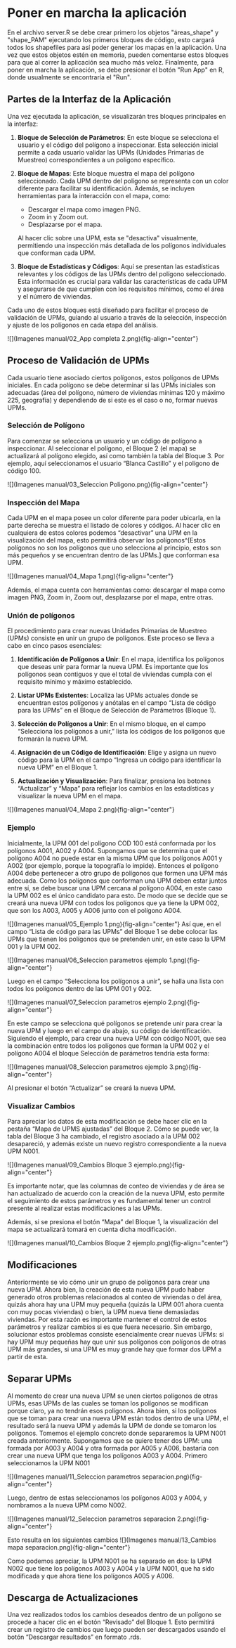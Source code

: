 # Poner en marcha la aplicación



En el archivo server.R se debe crear primero los objetos "áreas_shape" y "shape_PAM" ejecutando los primeros bloques de código, esto cargará todos los shapefiles para así poder generar los mapas en la aplicación. Una vez que estos objetos estén en memoria, pueden comentarse estos bloques para que al correr la aplicación sea mucho más veloz. Finalmente, para poner en marcha la aplicación, se debe presionar el botón "Run App" en R, donde usualmente se encontraría el "Run".

## Partes de la Interfaz de la Aplicación

Una vez ejecutada la aplicación, se visualizarán tres bloques principales en la interfaz:

1.  **Bloque de Selección de Parámetros**: En este bloque se selecciona el usuario y el código del polígono a inspeccionar. Esta selección inicial permite a cada usuario validar las UPMs (Unidades Primarias de Muestreo) correspondientes a un polígono específico.

2.  **Bloque de Mapas**: Este bloque muestra el mapa del polígono seleccionado. Cada UPM dentro del polígono se representa con un color diferente para facilitar su identificación. Además, se incluyen herramientas para la interacción con el mapa, como:

    -   Descargar el mapa como imagen PNG.
    -   Zoom in y Zoom out.
    -   Desplazarse por el mapa.

    Al hacer clic sobre una UPM, esta se "desactiva" visualmente, permitiendo una inspección más detallada de los polígonos individuales que conforman cada UPM.

3.  **Bloque de Estadísticas y Códigos**: Aquí se presentan las estadísticas relevantes y los códigos de las UPMs dentro del polígono seleccionado. Esta información es crucial para validar las características de cada UPM y asegurarse de que cumplen con los requisitos mínimos, como el área y el número de viviendas.

Cada uno de estos bloques está diseñado para facilitar el proceso de validación de UPMs, guiando al usuario a través de la selección, inspección y ajuste de los polígonos en cada etapa del análisis.

![](Imagenes manual/02_App completa 2.png){fig-align="center"}
## Proceso de Validación de UPMs

Cada usuario tiene asociado ciertos polígonos, estos polígonos de UPMs iniciales. En cada polígono se debe determinar si las UPMs iniciales son adecuadas (área del polígono, número de viviendas mínimas 120 y máximo 225, geografía) y dependiendo de si este es el caso o no, formar nuevas UPMs. 

### Selección de Polígono
Para comenzar se selecciona un usuario y un código de polígono a inspeccionar. Al seleccionar el polígono, el Bloque 2 (el mapa) se actualizará al polígono elegido, así como también la tabla del Bloque 3. Por ejemplo, aquí seleccionamos el usuario “Blanca Castillo” y el polígono de código 100.

![](Imagenes manual/03_Seleccion Poligono.png){fig-align="center"}

### Inspección del Mapa 

Cada UPM en el mapa posee un color diferente para poder ubicarla, en la parte derecha se muestra el listado de colores y códigos. Al hacer clic en cualquiera de estos colores podemos “desactivar” una UPM en la visualización del mapa, esto permitirá observar los polígonos^[Estos polígonos no son los polígonos que uno selecciona al principio, estos son más pequeños y se encuentran dentro de las UPMs.]  que conforman esa UPM.

![](Imagenes manual/04_Mapa 1.png){fig-align="center"}

Además, el mapa cuenta con herramientas como: descargar el mapa como imagen PNG, Zoom in, Zoom out, desplazarse por el mapa, entre otras.

### Unión de polígonos
El procedimiento para crear nuevas Unidades Primarias de Muestreo (UPMs) consiste en unir un grupo de polígonos. Este proceso se lleva a cabo en cinco pasos esenciales:

1. **Identificación de Polígonos a Unir**: En el mapa, identifica los polígonos que deseas unir para formar la nueva UPM. Es importante que los polígonos sean contiguos y que el total de viviendas cumpla con el requisito mínimo y máximo establecido.

2. **Listar UPMs Existentes**: Localiza las UPMs actuales donde se encuentran estos polígonos y anótalas en el campo “Lista de código para las UPMs” en el Bloque de Selección de Parámetros (Bloque 1).

3. **Selección de Polígonos a Unir**: En el mismo bloque, en el campo “Selecciona los polígonos a unir,” lista los códigos de los polígonos que formarán la nueva UPM.

4. **Asignación de un Código de Identificación**: Elige y asigna un nuevo código para la UPM en el campo “Ingresa un código para identificar la nueva UPM” en el Bloque 1.

5. **Actualización y Visualización**: Para finalizar, presiona los botones “Actualizar” y “Mapa” para reflejar los cambios en las estadísticas y visualizar la nueva UPM en el mapa.

![](Imagenes manual/04_Mapa 2.png){fig-align="center"}


### Ejemplo

Inicialmente, la UPM 001 del polígono COD 100 está conformada por los polígonos A001, A002 y A004. Supongamos que se determina que el polígono A004 no puede estar en la misma UPM que los polígonos A001 y A002 (por ejemplo, porque la topografía lo impide). Entonces el polígono A004 debe pertenecer a otro grupo de polígonos que formen una UPM más adecuada.
Como los polígonos que conforman una UPM deben estar juntos entre sí, se debe buscar una UPM cercana al polígono A004, en este caso la UPM 002 es el único candidato para esto. De modo que se decide que se creará una nueva UPM con todos los polígonos que ya tiene la UPM 002, que son los A003, A005 y A006 junto con el polígono A004.

![](Imagenes manual/05_Ejemplo 1.png){fig-align="center"}
Así que, en el campo “Lista de código para las UPMs” del Bloque 1 se debe colocar las UPMs que tienen los polígonos que se pretenden unir, en este caso la UPM 001 y la UPM 002.

![](Imagenes manual/06_Seleccion parametros ejemplo 1.png){fig-align="center"}

Luego en el campo “Selecciona los polígonos a unir”, se halla una lista con todos los polígonos dentro de las UPM 001 y 002. 

![](Imagenes manual/07_Seleccion parametros ejemplo 2.png){fig-align="center"}

En este campo se selecciona qué polígonos se pretende unir para crear la nueva UPM y luego en el campo de abajo, su código de identificación. Siguiendo el ejemplo, para crear una nueva UPM con código N001, que sea la combinación entre todos los polígonos que forman la UPM 002 y el polígono A004 el bloque Selección de parámetros tendría esta forma:

![](Imagenes manual/08_Seleccion parametros ejemplo 3.png){fig-align="center"}

Al presionar el botón “Actualizar” se creará la nueva UPM. 

###  Visualizar Cambios
Para apreciar los datos de esta modificación se debe hacer clic en la pestaña “Mapa de UPMS ajustadas” del Bloque 2. Cómo se puede ver, la tabla del Bloque 3 ha cambiado, el registro asociado a la UPM 002 desapareció, y además existe un nuevo registro correspondiente a la nueva UPM N001.


![](Imagenes manual/09_Cambios Bloque 3 ejemplo.png){fig-align="center"}

Es importante notar, que las columnas de conteo de viviendas y de área se han actualizado de acuerdo con la creación de la nueva UPM, esto permite el seguimiento de estos parámetros y es fundamental tener un control presente al realizar estas modificaciones a las UPMs.

Además, si se presiona el botón “Mapa” del Bloque 1, la visualización del mapa se actualizará tomará en cuenta dicha modificación.


![](Imagenes manual/10_Cambios Bloque 2  ejemplo.png){fig-align="center"}

## Modificaciones
Anteriormente se vio cómo unir un grupo de polígonos para crear una nueva UPM. Ahora bien, la creación de esta nueva UPM pudo haber generado otros problemas relacionados al conteo de viviendas o del área, quizás ahora hay una UPM muy pequeña (quizás la UPM 001 ahora cuenta con muy pocas viviendas) o bien, la UPM nueva tiene demasiadas viviendas. Por esta razón es importante mantener el control de estos parámetros y realizar cambios si es que fuera necesario. Sin embargo, solucionar estos problemas consiste esencialmente crear nuevas UPMs: si hay UPM muy pequeñas hay que unir sus polígonos con polígonos de otras UPM más grandes, si una UPM es muy grande hay que formar dos UPM a partir de esta.

## Separar UPMs

Al momento de crear una nueva UPM se unen ciertos polígonos de otras UPMs, esas UPMs de las cuales se toman los polígonos se modifican porque claro, ya no tendrán esos polígonos. Ahora bien, si los polígonos que se toman para crear una nueva UPM están todos dentro de una UPM, el resultado será la nueva UPM y además la UPM de donde se tomaron los polígonos.
Tomemos el ejemplo concreto donde separaremos la UPM N001 creada anteriormente.  Supongamos que se quiere tener dos UPM: una formada por A003 y A004 y otra formada por A005 y A006, bastaría con crear una nueva UPM que tenga los polígonos A003 y A004. Primero seleccionamos la UPM N001

![](Imagenes manual/11_Seleccion parametros separacion.png){fig-align="center"}

Luego, dentro de estas seleccionamos los polígonos A003 y A004, y nombramos a la nueva UPM como N002.

![](Imagenes manual/12_Seleccion parametros separacion 2.png){fig-align="center"}

Esto resulta en los siguientes cambios
![](Imagenes manual/13_Cambios mapa separacion.png){fig-align="center"}

Como podemos apreciar, la UPM N001 se ha separado en dos: la UPM N002 que tiene los polígonos A003 y A004 y la UPM N001, que ha sido modificada y que ahora tiene los polígonos A005 y A006.

## Descarga de Actualizaciones

Una vez realizados todos los cambios deseados dentro de un polígono se procede a hacer clic en el botón “Revisado” del Bloque 1. Esto permitirá crear un registro de cambios que luego pueden ser descargados usando el botón “Descargar resultados” en formato .rds.

 



